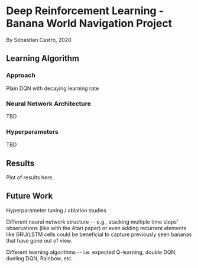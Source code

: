 # Deep Reinforcement Learning - Banana World Navigation Project
By Sebastian Castro, 2020

## Learning Algorithm
### Approach

Plain DQN with decaying learning rate

### Neural Network Architecture

TBD

### Hyperparameters

TBD

## Results

Plot of results here.

## Future Work

Hyperparameter tuning / ablation studies

Different neural network structure -- e.g., stacking multiple time steps' observations (like with the Atari paper) or even adding recurrent elements like GRU/LSTM cells could be beneficial to capture previously seen bananas that have gone out of view.

Different learning algorithms -- i.e. expected Q-learning, double DQN, dueling DQN, Rainbow, etc.